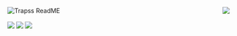 <a></a>

<img align="left" alt="Trapss ReadME" src="https://github-readme-stats.codestackr.vercel.app/api?username=Trapss&count_private=true&show_icons=true&hide_border=true&theme=radical"/>
<img align="right" src="https://github-readme-stats.vercel.app/api/top-langs/?username=Trapss&show_icons=true&hide_border=true&theme=radical&count_private=true"/>
<br>
<br>
<img src="https://img.shields.io/badge/-java-orange?style=for-the-badge&logo=java&logoColor=white">
<img src="https://img.shields.io/badge/-javascript-yellow?style=for-the-badge&logo=javascript&logoColor=white">
<img src="https://img.shields.io/badge/-c/c++-blue?style=for-the-badge&logo=c&logoColor=white">

